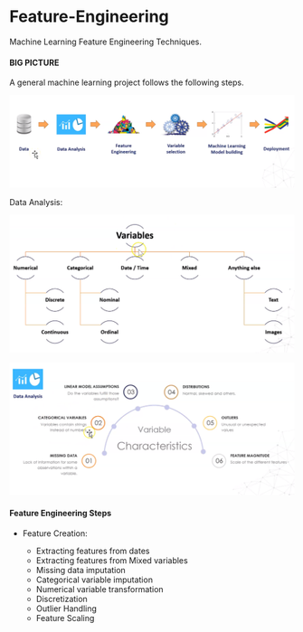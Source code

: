 # Feature-Engineering
Machine Learning Feature Engineering Techniques.


#### BIG PICTURE

A general machine learning project follows the following steps.

![ml Flow](figs/ml_flow.png)


Data Analysis:

![data analysis](figs/data_analysis.png)



![data analysis](figs/data_analysis_1.png)


#### Feature Engineering Steps 

- Feature Creation: 
  
  - Extracting features from dates 
  - Extracting features from Mixed variables 
  - Missing data imputation 
  - Categorical variable imputation 
  - Numerical variable transformation 
  - Discretization 
  - Outlier Handling 
  - Feature Scaling 


  